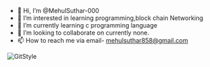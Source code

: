 - 👋 Hi, I’m @MehulSuthar-000
- 👀 I’m interested in learning programming,block chain Networking
- 🌱 I’m currently learning c programming language
- 💞️ I’m looking to collaborate on currently none.
- 📫 How to reach me via email- mehulsuthar858@gmail.com

<!---
MehulSuthar-000/MehulSuthar-000 is a ✨ special ✨ repository because its `README.md` (this file) appears on your GitHub profile.
You can click the Preview link to take a look at your changes.
--->

![GitStyle](https://git-style.vercel.app/api/MehulSuthar?theme=hair)
